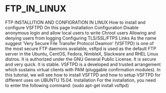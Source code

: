 # FTP_IN_LINUX
FTP INSTALLITION AND CONFIGRATION IN LINUX
How to install and configure VSFTPD
On this page
Installation
Configuration
Disable anonymous login and allow local users to write
Chroot users
Allowing and denying users from logging
Configuring TLS/SSL/FTPS
Links
As the name suggest 'Very Secure File Transfer Protocol Deamon' (VSFTPD) is one of the most secure FTP daemons available, vsftpd is used as the default FTP server in the Ubuntu, CentOS, Fedora, NimbleX, Slackware and RHEL Linux distros. It is authorized under the GNU General Public License. It is secure and very quick. It is stable. VSFTPD is a developed and trusted arrangement which sustains virtual clients with PAM (pluggable confirmation modules). In this tutorial, we will see how to install VSFTPD and how to setup VSFTPD for different uses on UBUNTU 15.04.
Installation
For the installation, you need to enter the following command:
(sudo apt-get install vsftpd)
